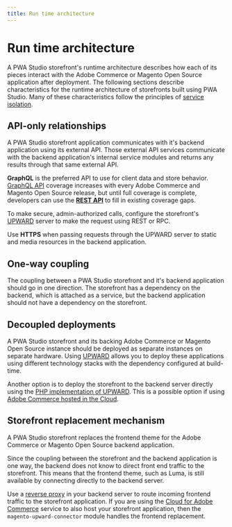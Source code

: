 ```yaml
---
title: Run time architecture
---
```


# Run time architecture

A PWA Studio storefront's runtime architecture describes how each of its pieces interact with the Adobe Commerce or Magento Open Source application after deployment.
The following sections describe characteristics for the runtime architecture of storefronts built using PWA Studio.
Many of these characteristics follow the principles of [service isolation][].

[service isolation]: https://github.com/magento/architecture/blob/master/design-documents/service-isolation.md

## API-only relationships

A PWA Studio storefront application communicates with it's backend application using its external API.
Those external API services communicate with the backend application's internal service modules and returns any results through that same external API.

**GraphQL** is the preferred API to use for client data and store behavior.
[GraphQL API][] coverage increases with every Adobe Commerce and Magento Open Source release, but
until full coverage is complete, developers can use the [**REST API**][] to fill in existing coverage gaps.

[graphql api]: https://devdocs.magento.com/guides/v2.3/graphql/
[**rest api**]: https://developer.adobe.com/commerce/webapi/rest/

To make secure, admin-authorized calls, configure the storefront's [UPWARD][] server to make the request using REST or RPC.

[upward]: /guides/packages/upward/

Use **HTTPS** when passing requests through the UPWARD server to static and media resources in the backend application.

## One-way coupling

The coupling between a PWA Studio storefront and it's backend application should go in one direction.
The storefront has a dependency on the backend, which is attached as a service, but
the backend application should not have a dependency on the storefront.

## Decoupled deployments

A PWA Studio storefront and its backing Adobe Commerce or Magento Open Source instance should be deployed as separate instances on separate hardware.
Using [UPWARD][] allows you to deploy these applications using different technology stacks with the dependency configured at build-time.

Another option is to deploy the storefront to the backend server directly using the [PHP implementation of UPWARD][].
This is a possible option if using [Adobe Commerce hosted in the Cloud][].

[php implementation of upward]: https://github.com/magento/upward-php
[adobe commerce hosted in the cloud]: /tutorials/production-deployment/adobe-commerce/

## Storefront replacement mechanism

A PWA Studio storefront replaces the frontend theme for the Adobe Commerce or Magento Open Source backend application.

Since the coupling between the storefront and the backend application is one way, the backend does not know to direct front end traffic to the storefront.
This means that the frontend theme, such as Luma, is still available by connecting directly to the backend server.

Use a [reverse proxy][] in your backend server to route incoming frontend traffic to the storefront application.
If you are using the [Cloud for Adobe Commerce][adobe commerce hosted in the cloud] service to also host your storefront application, then the `magento-upward-connector` module handles the frontend replacement.

[reverse proxy]: https://en.wikipedia.org/wiki/Reverse_proxy
